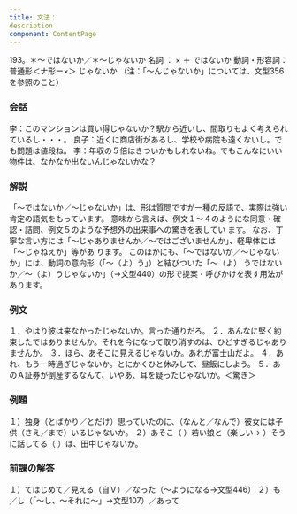 ```yaml
---
title: 文法：
description
component: ContentPage
---
```



193。＊～ではないか／＊～じゃないか
名詞 ： × ＋ ではないか
動詞・形容詞：普通形＜ナ形ー×＞ じゃないか
（注：「～んじゃないか」については、文型356を参照のこと）
### 会話
李：このマンションは買い得じゃないか？駅から近いし、間取りもよく考えられているし・・・。 良子：近くに商店街があるし、学校や病院も遠くないし。でも問題は値段ね。
李：年収の５倍はきついかもしれないね。でもこんなにいい物件は、なかなか出ないんじゃないかな？
### 解説
「～ではないか／～じゃないか」は、形は質問ですが一種の反語で、実際は強い肯定の語気をもっています。 意味から言えば、例文１～４のようにな同意・確認・詰問、例文５のような予想外の出来事への驚きを表してい ます。
なお、丁寧な言い方には「～じゃありませんか／～ではございませんか」、軽卑体には「～じゃねえか」等があ ります。
このほかにも、「～ではないか／～じゃないか」には、動詞の意向形（「～（よ）う」）と結びついた「～（よ） うではないか／～（よ）うじゃないか」（→文型440）の形で提案・呼びかけを表す用法があります。
### 例文
１．やはり彼は来なかったじゃないか。言った通りだろ。
２．あんなに堅く約束したではありませんか。それを今になって取り消すのは、ひどすぎるじゃありませんか。
３．ほら、あそこに見えるじゃないか。あれが富士山だよ。
４．あれ、もう一時過ぎじゃないか。とにかくひと休みして、昼飯にしよう。
５．あのＡ証券が倒産するなんて、いやあ、耳を疑ったじゃないか。＜驚き＞
### 例題
１）独身（とばかり／とだけ）思っていたのに、（なんと／なんで）彼女には子供（さえ／まで）いるじゃないか。
２）あそこ（ ）若い娘と（楽しい→ ）そうに話してる（ ）は、田中じゃないか。
### 前課の解答
１）てはじめて／見える（自Ｖ）／なった（～ようになる→文型446）
２）も／し（「～し、～それに～」→文型107）／あって

